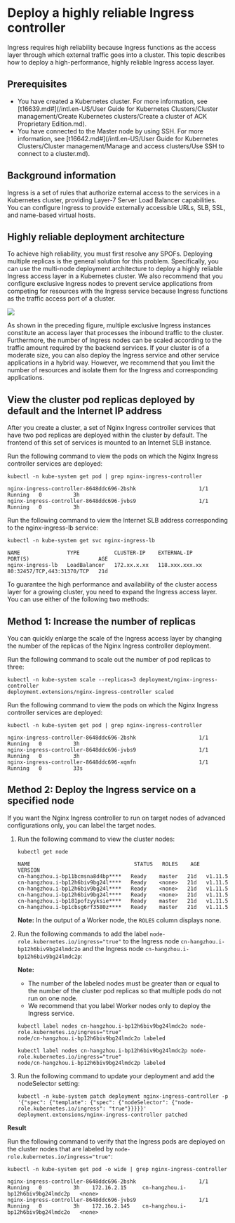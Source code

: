 # Deploy a highly reliable Ingress controller

Ingress requires high reliability because Ingress functions as the access layer through which external traffic goes into a cluster. This topic describes how to deploy a high-performance, highly reliable Ingress access layer.

## Prerequisites

-   You have created a Kubernetes cluster. For more information, see [t16639.md\#](/intl.en-US/User Guide for Kubernetes Clusters/Cluster management/Create Kubernetes clusters/Create a cluster of ACK Proprietary Edition.md).
-   You have connected to the Master node by using SSH. For more information, see [t16642.md\#](/intl.en-US/User Guide for Kubernetes Clusters/Cluster management/Manage and access clusters/Use SSH to connect to a cluster.md).

## Background information

Ingress is a set of rules that authorize external access to the services in a Kubernetes cluster, providing Layer-7 Server Load Balancer capabilities. You can configure Ingress to provide externally accessible URLs, SLB, SSL, and name-based virtual hosts.

## Highly reliable deployment architecture

To achieve high reliability, you must first resolve any SPOFs. Deploying multiple replicas is the general solution for this problem. Specifically, you can use the multi-node deployment architecture to deploy a highly reliable Ingress access layer in a Kubernetes cluster. We also recommend that you configure exclusive Ingress nodes to prevent service applications from competing for resources with the Ingress service because Ingress functions as the traffic access port of a cluster.

![](https://static-aliyun-doc.oss-cn-hangzhou.aliyuncs.com/assets/img/en-US/5545359951/p10101.png)

As shown in the preceding figure, multiple exclusive Ingress instances constitute an access layer that processes the inbound traffic to the cluster. Furthermore, the number of Ingress nodes can be scaled according to the traffic amount required by the backend services. If your cluster is of a moderate size, you can also deploy the Ingress service and other service applications in a hybrid way. However, we recommend that you limit the number of resources and isolate them for the Ingress and corresponding applications.

## View the cluster pod replicas deployed by default and the Internet IP address

After you create a cluster, a set of Nginx Ingress controller services that have two pod replicas are deployed within the cluster by default. The frontend of this set of services is mounted to an Internet SLB instance.

Run the following command to view the pods on which the Nginx Ingress controller services are deployed:

```
kubectl -n kube-system get pod | grep nginx-ingress-controller
```

```
nginx-ingress-controller-8648ddc696-2bshk                    1/1     Running   0          3h
nginx-ingress-controller-8648ddc696-jvbs9                    1/1     Running   0          3h
```

Run the following command to view the Internet SLB address corresponding to the nginx-ingress-lb service:

```
kubectl -n kube-system get svc nginx-ingress-lb
```

```
NAME               TYPE           CLUSTER-IP    EXTERNAL-IP      PORT(S)                      AGE
nginx-ingress-lb   LoadBalancer   172.xx.x.xx   118.xxx.xxx.xx   80:32457/TCP,443:31370/TCP   21d
```

To guarantee the high performance and availability of the cluster access layer for a growing cluster, you need to expand the Ingress access layer. You can use either of the following two methods:

## Method 1: Increase the number of replicas

You can quickly enlarge the scale of the Ingress access layer by changing the number of the replicas of the Nginx Ingress controller deployment.

Run the following command to scale out the number of pod replicas to three:

```
kubectl -n kube-system scale --replicas=3 deployment/nginx-ingress-controller
deployment.extensions/nginx-ingress-controller scaled
```

Run the following command to view the pods on which the Nginx Ingress controller services are deployed:

```
kubectl -n kube-system get pod | grep nginx-ingress-controller
```

```
nginx-ingress-controller-8648ddc696-2bshk                    1/1     Running   0          3h
nginx-ingress-controller-8648ddc696-jvbs9                    1/1     Running   0          3h
nginx-ingress-controller-8648ddc696-xqmfn                    1/1     Running   0          33s
```

## Method 2: Deploy the Ingress service on a specified node

If you want the Nginx Ingress controller to run on target nodes of advanced configurations only, you can label the target nodes.

1.  Run the following command to view the cluster nodes:

    ```
    kubectl get node
    ```

    ```
    NAME                                 STATUS   ROLES    AGE   VERSION
    cn-hangzhou.i-bp11bcmsna8d4bp****   Ready    master   21d   v1.11.5
    cn-hangzhou.i-bp12h6biv9bg24l****   Ready    <none>   21d   v1.11.5
    cn-hangzhou.i-bp12h6biv9bg24l****   Ready    <none>   21d   v1.11.5
    cn-hangzhou.i-bp12h6biv9bg24l****   Ready    <none>   21d   v1.11.5
    cn-hangzhou.i-bp181pofzyyksie****   Ready    master   21d   v1.11.5
    cn-hangzhou.i-bp1cbsg6rf3580z****   Ready    master   21d   v1.11.5
    ```

    **Note:** In the output of a Worker node, the `ROLES` column displays none.

2.  Run the following commands to add the label `node-role.kubernetes.io/ingress="true"` to the Ingress node `cn-hangzhou.i-bp12h6biv9bg24lmdc2o` and the Ingress node `cn-hangzhou.i-bp12h6biv9bg24lmdc2p`:

    **Note:**

    -   The number of the labeled nodes must be greater than or equal to the number of the cluster pod replicas so that multiple pods do not run on one node.
    -   We recommend that you label Worker nodes only to deploy the Ingress service.
    ```
    kubectl label nodes cn-hangzhou.i-bp12h6biv9bg24lmdc2o node-role.kubernetes.io/ingress="true"
    node/cn-hangzhou.i-bp12h6biv9bg24lmdc2o labeled
    ```

    ```
    kubectl label nodes cn-hangzhou.i-bp12h6biv9bg24lmdc2p node-role.kubernetes.io/ingress="true"
    node/cn-hangzhou.i-bp12h6biv9bg24lmdc2p labeled
    ```

3.  Run the following command to update your deployment and add the nodeSelector setting:

    ```
    kubectl -n kube-system patch deployment nginx-ingress-controller -p '{"spec": {"template": {"spec": {"nodeSelector": {"node-role.kubernetes.io/ingress": "true"}}}}}'
    deployment.extensions/nginx-ingress-controller patched
    ```


**Result**

Run the following command to verify that the Ingress pods are deployed on the cluster nodes that are labeled by `node-role.kubernetes.io/ingress="true"`:

```
kubectl -n kube-system get pod -o wide | grep nginx-ingress-controller
```

```
nginx-ingress-controller-8648ddc696-2bshk                    1/1     Running   0          3h    172.16.2.15     cn-hangzhou.i-bp12h6biv9bg24lmdc2p   <none>
nginx-ingress-controller-8648ddc696-jvbs9                    1/1     Running   0          3h    172.16.2.145    cn-hangzhou.i-bp12h6biv9bg24lmdc2o   <none>
```

